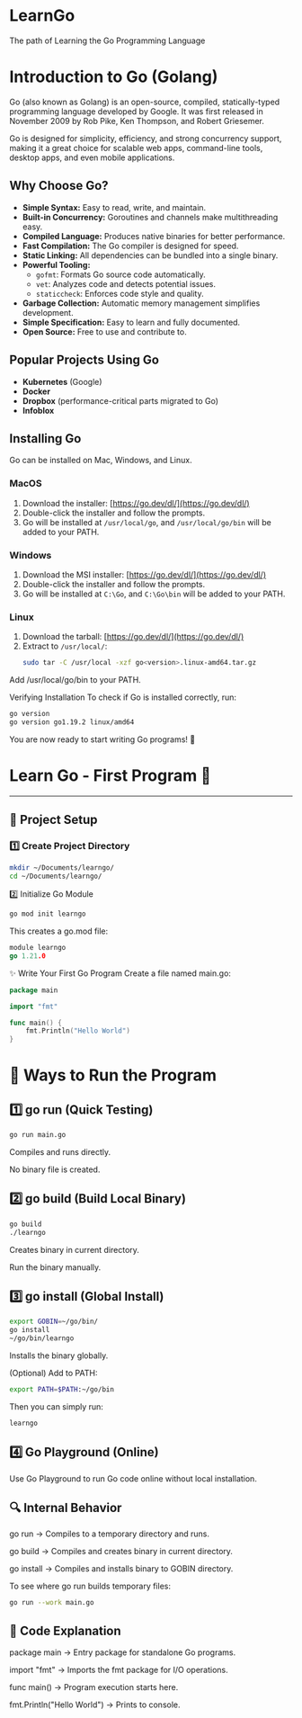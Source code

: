 # LearnGo
The path of Learning the Go Programming Language

# Introduction to Go (Golang)

Go (also known as Golang) is an open-source, compiled, statically-typed programming language developed by Google. It was first released in November 2009 by Rob Pike, Ken Thompson, and Robert Griesemer.

Go is designed for simplicity, efficiency, and strong concurrency support, making it a great choice for scalable web apps, command-line tools, desktop apps, and even mobile applications.

## Why Choose Go?

- **Simple Syntax:** Easy to read, write, and maintain.
- **Built-in Concurrency:** Goroutines and channels make multithreading easy.
- **Compiled Language:** Produces native binaries for better performance.
- **Fast Compilation:** The Go compiler is designed for speed.
- **Static Linking:** All dependencies can be bundled into a single binary.
- **Powerful Tooling:**
  - `gofmt`: Formats Go source code automatically.
  - `vet`: Analyzes code and detects potential issues.
  - `staticcheck`: Enforces code style and quality.
- **Garbage Collection:** Automatic memory management simplifies development.
- **Simple Specification:** Easy to learn and fully documented.
- **Open Source:** Free to use and contribute to.

## Popular Projects Using Go

- **Kubernetes** (Google)
- **Docker**
- **Dropbox** (performance-critical parts migrated to Go)
- **Infoblox**

## Installing Go

Go can be installed on Mac, Windows, and Linux.

### MacOS
1. Download the installer: [https://go.dev/dl/](https://go.dev/dl/)
2. Double-click the installer and follow the prompts.
3. Go will be installed at `/usr/local/go`, and `/usr/local/go/bin` will be added to your PATH.

### Windows
1. Download the MSI installer: [https://go.dev/dl/](https://go.dev/dl/)
2. Double-click the installer and follow the prompts.
3. Go will be installed at `C:\Go`, and `C:\Go\bin` will be added to your PATH.

### Linux
1. Download the tarball: [https://go.dev/dl/](https://go.dev/dl/)
2. Extract to `/usr/local/`:
   ```bash
   sudo tar -C /usr/local -xzf go<version>.linux-amd64.tar.gz
   
Add /usr/local/go/bin to your PATH.

Verifying Installation
To check if Go is installed correctly, run:

```bash
go version
go version go1.19.2 linux/amd64
```
You are now ready to start writing Go programs! 🚀

# Learn Go - First Program 🚀

---

## 📂 Project Setup

### 1️⃣ Create Project Directory

```bash
mkdir ~/Documents/learngo/
cd ~/Documents/learngo/
```

2️⃣ Initialize Go Module
```bash
go mod init learngo
```
This creates a go.mod file:

```go
module learngo
go 1.21.0
```

✨ Write Your First Go Program
Create a file named main.go:
```main.go
package main

import "fmt"

func main() {
	fmt.Println("Hello World")
}
```

# 🚀 Ways to Run the Program
## 1️⃣ go run (Quick Testing)
```bash
go run main.go
```
Compiles and runs directly.

No binary file is created.

## 2️⃣ go build (Build Local Binary)
```bash
go build
./learngo
```
Creates binary in current directory.

Run the binary manually.

## 3️⃣ go install (Global Install)
```bash
export GOBIN=~/go/bin/
go install
~/go/bin/learngo
```

Installs the binary globally.

(Optional) Add to PATH:

```bash
export PATH=$PATH:~/go/bin
```
Then you can simply run:

```bash
learngo
```

## 4️⃣ Go Playground (Online)
Use Go Playground to run Go code online without local installation.

## 🔍 Internal Behavior
go run → Compiles to a temporary directory and runs.

go build → Compiles and creates binary in current directory.

go install → Compiles and installs binary to GOBIN directory.

To see where go run builds temporary files:

```bash
go run --work main.go
```

## 📖 Code Explanation
package main → Entry package for standalone Go programs.

import "fmt" → Imports the fmt package for I/O operations.

func main() → Program execution starts here.

fmt.Println("Hello World") → Prints to console.


